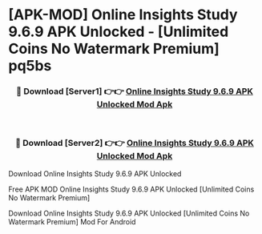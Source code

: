 # [APK-MOD] Online Insights Study 9.6.9 APK Unlocked - [Unlimited Coins No Watermark Premium] pq5bs



<div align="center">
<h3>🔴 Download [Server1] 👉👉 <a href="https://momento.my/?title=Online_Insights_Study_9.6.9_APK_Unlocked">Online Insights Study 9.6.9 APK Unlocked Mod Apk</a></h3><br>

<h3>🔴 Download [Server2] 👉👉 <a href="https://momento.my/?title=Online_Insights_Study_9.6.9_APK_Unlocked">Online Insights Study 9.6.9 APK Unlocked Mod Apk</a></h3>
</div>



Download Online Insights Study 9.6.9 APK Unlocked 

Free APK MOD Online Insights Study 9.6.9 APK Unlocked [Unlimited Coins No Watermark Premium]

Download Online Insights Study 9.6.9 APK Unlocked [Unlimited Coins No Watermark Premium] Mod For Android
